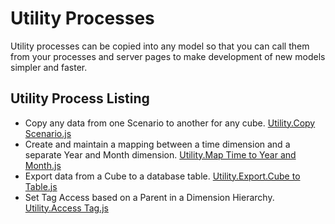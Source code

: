 # Utility Processes
Utility processes can be copied into any model so that you can call them from your processes and server pages to make development of new models simpler and faster.

## Utility Process Listing
* Copy any data from one Scenario to another for any cube. [Utility.Copy Scenario.js](Utility.Copy%20Scenario.js)
* Create and maintain a mapping between a time dimension and a separate Year and Month dimension. [Utility.Map Time to Year and Month.js](Utility.Map%20Time%20to%20Year%20and%20Month.js)
* Export data from a Cube to a database table. [Utility.Export.Cube to Table.js](Utility.Export.Cube%20to%20Table.js)
* Set Tag Access based on a Parent in a Dimension Hierarchy. [Utility.Access Tag.js](Utility.Access%20Tag.js)




